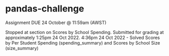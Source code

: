# pandas-challenge
Assignment DUE 24 October @ 11:59am (AWST)

Stopped at section on Scores by School Spending. Submitted for grading at approximately 1:25pm 24 Oct 2022.
4:36pm 24 Oct 2022 - Solved Scores by Per Student Spending (spending_summary) and Scores by School Size (size_summary)
